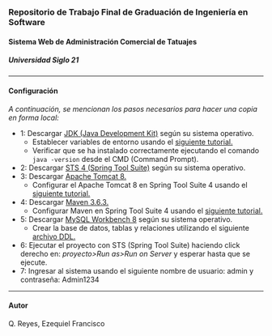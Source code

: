 ### Repositorio de Trabajo Final de Graduación de Ingeniería en Software
#### Sistema Web de Administración Comercial de Tatuajes
##### Universidad Siglo 21
---
#### Configuración

*A continuación, se mencionan los pasos necesarios para hacer una copia en forma local:*

* 1: Descargar [JDK (Java Development Kit)](https://www.oracle.com/ar/java/technologies/javase/javase-jdk8-downloads.html) según su sistema operativo.
	* Establecer variables de entorno usando el [siguiente tutorial.](https://aprenderaprogramar.com/index.php?option=com_content&view=article&id=389:configurar-java-en-windows-variables-de-entorno-javahome-y-path-cu00610b&catid=68&Itemid=188)
	* Verificar que se ha instalado correctamente ejecutando el comando `java -version` desde el CMD (Command Prompt).
* 2: Descargar [STS 4 (Spring Tool Suite)](https://spring.io/tools) según su sistema operativo.
* 3: Descargar [Apache Tomcat 8.](https://tomcat.apache.org/download-80.cgi)
	* Configurar el Apache Tomcat 8 en Spring Tool Suite 4 usando el [siguiente tutorial.](http://codigoxules.org/anadiendo-apache-tomcat-spring-tool-suite/)
* 4: Descargar [Maven 3.6.3.](https://maven.apache.org/download.cgi)
	* Configurar Maven en Spring Tool Suite 4 usando el [siguiente tutorial.](http://javadesde0.com/instalando-maven-para-spring/)
* 5: Descargar [MySQL Workbench 8](https://dev.mysql.com/downloads/workbench/) según su sistema operativo.
	* Crear la base de datos, tablas y relaciones utilizando el siguiente [archivo DDL.](https://github.com/EzequielQR/TFG/blob/master/ddl.sql)
* 6: Ejecutar el proyecto con STS (Spring Tool Suite) haciendo click derecho en: *proyecto>Run as>Run on Server* y esperar hasta que se ejecute.	
* 7: Ingresar al sistema usando el siguiente nombre de usuario: admin y contraseña: Admin1234

---
#### Autor
Q. Reyes, Ezequiel Francisco
